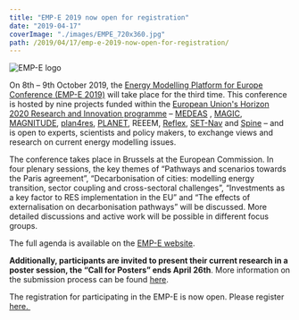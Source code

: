 ```yaml
---
title: "EMP-E 2019 now open for registration"
date: "2019-04-17"
coverImage: "./images/EMPE_720x360.jpg"
path: /2019/04/17/emp-e-2019-now-open-for-registration/
---
```


![EMP-E logo](./images/EMP-E_logo-300x300.png)

On 8th – 9th October 2019, the [Energy Modelling Platform for Europe Conference (EMP-E 2019)](http://www.energymodellingplatform.eu/home-emp-e-2019.html) will take place for the third time. This conference is hosted by nine projects funded within the [European Union's Horizon 2020 Research and Innovation programme](https://ec.europa.eu/programmes/horizon2020/en) – [MEDEAS](https://www.medeas.eu/) , [MAGIC](https://magic-nexus.eu/), [MAGNITUDE](https://www.magnitude-project.eu/), [plan4res](https://www.plan4res.eu/project/the-project/), [PLANET](https://www.h2020-planet.eu/), REEEM, [Reflex](http://reflex-project.eu/), [SET-Nav](http://www.set-nav.eu/) and [Spine](http://www.spine-model.org/) – and is open to experts, scientists and policy makers, to exchange views and research on current energy modelling issues.

The conference takes place in Brussels at the European Commission. In four plenary sessions, the key themes of “Pathways and scenarios towards the Paris agreement”, “Decarbonisation of cities: modelling energy transition, sector coupling and cross-sectoral challenges”, “Investments as a key factor to RES implementation in the EU” and “The effects of externalisation on decarbonisation pathways” will be discussed. More detailed discussions and active work will be possible in different focus groups.

The full agenda is available on the [EMP-E website](http://www.energymodellingplatform.eu/uploads/1/8/5/0/18504136/emp-e_2019_invite.pdf).

**Additionally, participants are invited to present their current research in a poster session, the “Call for Posters” ends April 26th**. More information on the submission process can be found [here](http://www.energymodellingplatform.eu/uploads/1/8/5/0/18504136/call_for_abstracts_emp-e_2019_0328.pdf).

The registration for participating in the EMP-E is now open. Please register [here. ](http://www.energymodellingplatform.eu/registration1.html)
